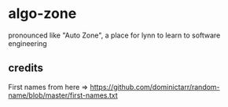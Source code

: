 # algo-zone

pronounced like "Auto Zone", a place for lynn to learn to software engineering

## credits

First names from here => https://github.com/dominictarr/random-name/blob/master/first-names.txt
